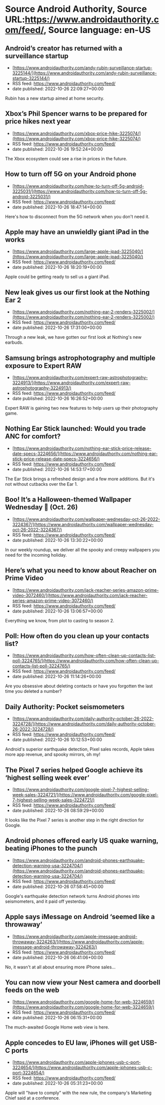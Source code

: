 # Source Android Authority, Source URL:https://www.androidauthority.com/feed/, Source language: en-US

## Android’s creator has returned with a surveillance startup
 - [https://www.androidauthority.com/andy-rubin-surveillance-startup-3225144/](https://www.androidauthority.com/andy-rubin-surveillance-startup-3225144/)
 - RSS feed: https://www.androidauthority.com/feed/
 - date published: 2022-10-26 22:09:27+00:00

Rubin has a new startup aimed at home security.

## Xbox’s Phil Spencer warns to be prepared for price hikes next year
 - [https://www.androidauthority.com/xbox-price-hike-3225074/](https://www.androidauthority.com/xbox-price-hike-3225074/)
 - RSS feed: https://www.androidauthority.com/feed/
 - date published: 2022-10-26 19:52:24+00:00

The Xbox ecosystem could see a rise in prices in the future.

## How to turn off 5G on your Android phone
 - [https://www.androidauthority.com/how-to-turn-off-5g-android-3225031/](https://www.androidauthority.com/how-to-turn-off-5g-android-3225031/)
 - RSS feed: https://www.androidauthority.com/feed/
 - date published: 2022-10-26 18:47:14+00:00

Here's how to disconnect from the 5G network when you don't need it.

## Apple may have an unwieldly giant iPad in the works
 - [https://www.androidauthority.com/large-apple-ipad-3225040/](https://www.androidauthority.com/large-apple-ipad-3225040/)
 - RSS feed: https://www.androidauthority.com/feed/
 - date published: 2022-10-26 18:20:19+00:00

Apple could be getting ready to sell us a giant iPad.

## New leak gives us our first look at the Nothing Ear 2
 - [https://www.androidauthority.com/nothing-ear-2-renders-3225002/](https://www.androidauthority.com/nothing-ear-2-renders-3225002/)
 - RSS feed: https://www.androidauthority.com/feed/
 - date published: 2022-10-26 17:31:00+00:00

Through a new leak, we have gotten our first look at Nothing's new earbuds.

## Samsung brings astrophotography and multiple exposure to Expert RAW
 - [https://www.androidauthority.com/expert-raw-astrophotography-3224913/](https://www.androidauthority.com/expert-raw-astrophotography-3224913/)
 - RSS feed: https://www.androidauthority.com/feed/
 - date published: 2022-10-26 16:26:52+00:00

Expert RAW is gaining two new features to help users up their photography game.

## Nothing Ear Stick launched: Would you trade ANC for comfort?
 - [https://www.androidauthority.com/nothing-ear-stick-price-release-date-specs-3224656/](https://www.androidauthority.com/nothing-ear-stick-price-release-date-specs-3224656/)
 - RSS feed: https://www.androidauthority.com/feed/
 - date published: 2022-10-26 14:53:17+00:00

The Ear Stick brings a refreshed design and a few more additions. But it's not without cutbacks over the Ear 1.

## Boo! It’s a Halloween-themed Wallpaper Wednesday 👻 (Oct. 26)
 - [https://www.androidauthority.com/wallpaper-wednesday-oct-26-2022-3224367/](https://www.androidauthority.com/wallpaper-wednesday-oct-26-2022-3224367/)
 - RSS feed: https://www.androidauthority.com/feed/
 - date published: 2022-10-26 13:30:22+00:00

In our weekly roundup, we deliver all the spooky and creepy wallpapers you need for the incoming holiday.

## Here’s what you need to know about Reacher on Prime Video
 - [https://www.androidauthority.com/jack-reacher-series-amazon-prime-video-3072460/](https://www.androidauthority.com/jack-reacher-series-amazon-prime-video-3072460/)
 - RSS feed: https://www.androidauthority.com/feed/
 - date published: 2022-10-26 13:06:57+00:00

Everything we know, from plot to casting to season 2.

## Poll: How often do you clean up your contacts list?
 - [https://www.androidauthority.com/how-often-clean-up-contacts-list-poll-3224765/](https://www.androidauthority.com/how-often-clean-up-contacts-list-poll-3224765/)
 - RSS feed: https://www.androidauthority.com/feed/
 - date published: 2022-10-26 11:14:26+00:00

Are you obsessive about deleting contacts or have you forgotten the last time you deleted a number?

## Daily Authority: Pocket seismometers
 - [https://www.androidauthority.com/daily-authority-october-26-2022-3224728/](https://www.androidauthority.com/daily-authority-october-26-2022-3224728/)
 - RSS feed: https://www.androidauthority.com/feed/
 - date published: 2022-10-26 10:12:53+00:00

Android's superior earthquake detection, Pixel sales records, Apple takes more app revenue, and spooky mirrors, oh my!

## The Pixel 7 series helped Google achieve its ‘highest selling week ever’
 - [https://www.androidauthority.com/google-pixel-7-highest-selling-week-sales-3224721/](https://www.androidauthority.com/google-pixel-7-highest-selling-week-sales-3224721/)
 - RSS feed: https://www.androidauthority.com/feed/
 - date published: 2022-10-26 08:59:29+00:00

It looks like the Pixel 7 series is another step in the right direction for Google.

## Android phones offered early US quake warning, beating iPhones to the punch
 - [https://www.androidauthority.com/android-phones-earthquake-detection-warning-usa-3224704/](https://www.androidauthority.com/android-phones-earthquake-detection-warning-usa-3224704/)
 - RSS feed: https://www.androidauthority.com/feed/
 - date published: 2022-10-26 07:58:45+00:00

Google's earthquake detection network turns Android phones into seismometers, and it paid off yesterday.

## Apple says iMessage on Android ‘seemed like a throwaway’
 - [https://www.androidauthority.com/apple-imessage-android-throwaway-3224263/](https://www.androidauthority.com/apple-imessage-android-throwaway-3224263/)
 - RSS feed: https://www.androidauthority.com/feed/
 - date published: 2022-10-26 06:41:06+00:00

No, it wasn't at all about ensuring more iPhone sales...

## You can now view your Nest camera and doorbell feeds on the web
 - [https://www.androidauthority.com/google-home-for-web-3224659/](https://www.androidauthority.com/google-home-for-web-3224659/)
 - RSS feed: https://www.androidauthority.com/feed/
 - date published: 2022-10-26 06:15:31+00:00

The much-awaited Google Home web view is here.

## Apple concedes to EU law, iPhones will get USB-C ports
 - [https://www.androidauthority.com/apple-iphones-usb-c-port-3224654/](https://www.androidauthority.com/apple-iphones-usb-c-port-3224654/)
 - RSS feed: https://www.androidauthority.com/feed/
 - date published: 2022-10-26 05:31:23+00:00

Apple will "have to comply" with the new rule, the company's Marketing Chief said at a conference.
